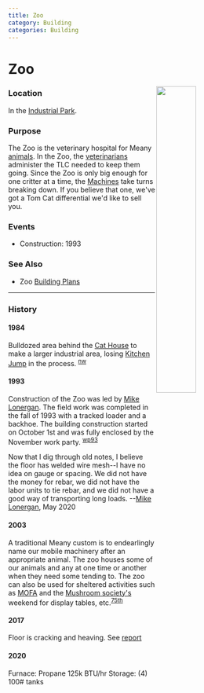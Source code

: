 ```yaml
---
title: Zoo
category: Building
categories: Building
---
```

# Zoo
<img src="/img/2020-Zoo.jpeg" style="width: 40%;" align="right">

### Location

In the [Industrial Park](/Area/Industrial-Park).

### Purpose

The Zoo is the veterinary hospital for Meany [animals](/Machine). In the Zoo, the [veterinarians](/Person/Mechanic) administer the TLC needed to keep them going. Since the Zoo is only big enough for one critter at a time, the [Machines](/Machine) take turns breaking down. If you believe that one, we've got a Tom Cat differential we'd like to sell you.

### Events
- Construction: 1993

### See Also

- Zoo [Building Plans](https://raw.githubusercontent.com/MeanyLodge/meanylodge.github.com/assets/reference/1993-Zoo-Plans.pdf)

---
### History

#### 1984

Bulldozed area behind the [Cat House](/Building/Cat-House) to make a larger industrial area, losing [Kitchen Jump](/Run/Kitchen-Jump) in the process. <sup>[nw][]</sup>

#### 1993

Construction of the Zoo was led by [Mike Lonergan](/Person/Mike-Lonergan). The field work was completed in the fall of 1993 with a tracked loader and a backhoe. The building construction started on October 1st and was fully enclosed by the November work party. <sup>[wp93][]</sup>

Now that I dig through old notes, I believe the floor has welded wire mesh--I have no idea on gauge or spacing.  We did not have the money for rebar, we did not have the labor units to tie rebar, and we did not have a good way of transporting long loads. --[Mike Lonergan](/Person/Mike-Lonergan), May 2020

#### 2003

A traditional Meany custom is to endearlingly name our mobile machinery after an appropriate animal. The zoo houses some of our animals and any at one time or another when they need some tending to. The zoo can also be used for sheltered activities such as [MOFA](/Event/MOFA) and the [Mushroom society's](/Event/Mushroom-Weekend) weekend for display tables, etc.<sup>[75th][]</sup>

#### 2017

Floor is cracking and heaving. See [report](https://raw.githubusercontent.com/MeanyLodge/meanylodge.github.com/assets/reference/2017-Zoo-Floor.pdf)

#### 2020

Furnace: Propane 125k BTU/hr
Storage: (4) 100# tanks


[75th]: /Event/Anniversary#75th
[nw]: /Names-Walt "Meany Names by Walter Little, 1984"
[wp93]: /Work-Parties#1993

